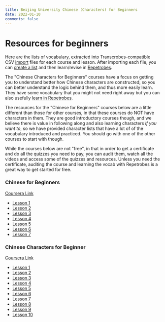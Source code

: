 ```yaml
---
title: Beijing University Chinese (Characters) for Beginners
date: 2022-01-10
comments: false
---
```


# Resources for beginners

Here are the lists of vocabulary, extracted into Transcrobes-compatible CSV [import](/page/software/configure/imports) files for each course and lesson. After importing each file, you can [create a list](/page/software/configure/wordlists) and then learn/revise in [Repetrobes](/page/software/learn/repetrobes).

The "Chinese Characters for Beginners" courses have a focus on getting you to understand better how Chinese characters are constructed, so you can better understand the logic behind them, and thus more easily learn. They have some vocabulary that you might not need right away but you can also usefully [learn in Repetrobes](/page/software/learn/repetrobes).

The resources for the "Chinese for Beginners" courses below are a little different than those for other courses, in that these courses do NOT have characters in them. They are good introductory courses though, and we believe there is value in following along and also learning characters *if you want to*, so we have provided character lists that have a lot of of the vocabulary introduced and practiced. You should go with one of the other courses to start with though.

While the courses below are not "free", in that in order to get a certificate and do all the quizzes you need to pay, you can audit them, watch all the videos and access some of the quizzes and resources. Unless you need the certificate, auditing the course and learning the vocab with Repetrobes is a great way to get started for free.

### Chinese for Beginners
[Coursera Link](https://www.coursera.org/learn/learn-chinese)

- [Lesson 1](/txt/beida/c1w1.csv)
- [Lesson 2](/txt/beida/c1w2.csv)
- [Lesson 3](/txt/beida/c1w3.csv)
- [Lesson 4](/txt/beida/c1w4.csv)
- [Lesson 5](/txt/beida/c1w5.csv)
- [Lesson 6](/txt/beida/c1w6.csv)
- [Lesson 7](/txt/beida/c1w7.csv)

### Chinese Characters for Beginner
[Coursera Link](https://www.coursera.org/learn/hanzi)

- [Lesson 1](/txt/beida/c3w01.csv)
- [Lesson 2](/txt/beida/c3w02.csv)
- [Lesson 3](/txt/beida/c3w03.csv)
- [Lesson 4](/txt/beida/c3w04.csv)
- [Lesson 5](/txt/beida/c3w05.csv)
- [Lesson 6](/txt/beida/c3w06.csv)
- [Lesson 7](/txt/beida/c3w07.csv)
- [Lesson 8](/txt/beida/c3w08.csv)
- [Lesson 9](/txt/beida/c3w09.csv)
- [Lesson 10](/txt/beida/c3w10.csv)

